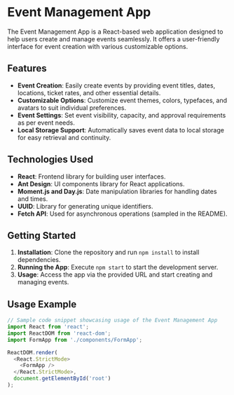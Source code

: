 # Event Management App

The Event Management App is a React-based web application designed to help users create and manage events seamlessly. It offers a user-friendly interface for event creation with various customizable options.

## Features

- **Event Creation**: Easily create events by providing event titles, dates, locations, ticket rates, and other essential details.
- **Customizable Options**: Customize event themes, colors, typefaces, and avatars to suit individual preferences.
- **Event Settings**: Set event visibility, capacity, and approval requirements as per event needs.
- **Local Storage Support**: Automatically saves event data to local storage for easy retrieval and continuity.

## Technologies Used

- **React**: Frontend library for building user interfaces.
- **Ant Design**: UI components library for React applications.
- **Moment.js and Day.js**: Date manipulation libraries for handling dates and times.
- **UUID**: Library for generating unique identifiers.
- **Fetch API**: Used for asynchronous operations (sampled in the README).

## Getting Started

1. **Installation**: Clone the repository and run `npm install` to install dependencies.
2. **Running the App**: Execute `npm start` to start the development server.
3. **Usage**: Access the app via the provided URL and start creating and managing events.

## Usage Example

```javascript
// Sample code snippet showcasing usage of the Event Management App
import React from 'react';
import ReactDOM from 'react-dom';
import FormApp from './components/FormApp';

ReactDOM.render(
  <React.StrictMode>
    <FormApp />
  </React.StrictMode>,
  document.getElementById('root')
);

